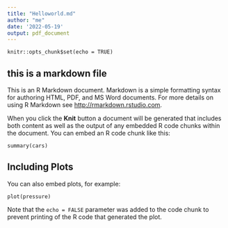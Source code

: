 ```yaml
---
title: "Helloworld.md"
author: "me"
date: '2022-05-19'
output: pdf_document
---
```


```{r setup, include=FALSE}
knitr::opts_chunk$set(echo = TRUE)
```

## this is a markdown file
This is an R Markdown document. Markdown is a simple formatting syntax for authoring HTML, PDF, and MS Word documents. For more details on using R Markdown see <http://rmarkdown.rstudio.com>.

When you click the **Knit** button a document will be generated that includes both content as well as the output of any embedded R code chunks within the document. You can embed an R code chunk like this:

```{r cars}
summary(cars)
```

## Including Plots

You can also embed plots, for example:

```{r pressure, echo=FALSE}
plot(pressure)
```

Note that the `echo = FALSE` parameter was added to the code chunk to prevent printing of the R code that generated the plot.
